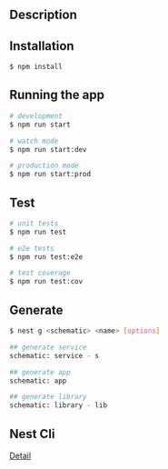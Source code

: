 ## Description



## Installation

```bash
$ npm install
```

## Running the app

```bash
# development
$ npm run start

# watch mode
$ npm run start:dev

# production mode
$ npm run start:prod
```

## Test

```bash
# unit tests
$ npm run test

# e2e tests
$ npm run test:e2e

# test coverage
$ npm run test:cov
```

## Generate

```bash
$ nest g <schematic> <name> [options]

## generate service
schematic: service - s

## generate app
schematic: app

## generate library
schematic: library - lib
```

## Nest Cli
[Detail](https://docs.nestjs.com/cli/usages)
